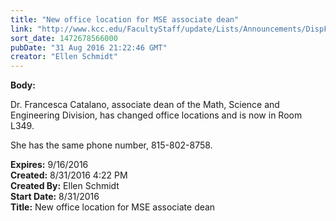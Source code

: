 ```yaml
---
title: "New office location for MSE associate dean"
link: "http://www.kcc.edu/FacultyStaff/update/Lists/Announcements/DispForm.aspx?ID=2279"
sort_date: 1472678566000
pubDate: "31 Aug 2016 21:22:46 GMT"
creator: "Ellen Schmidt"
---
```


<div><b>Body:</b> <div class="ExternalClass6E0C5D4DE16B46DDA4C4E636BA2B17C6"><p>Dr. Francesca Catalano, associate dean of the Math, Science and Engineering Division, has changed office locations and is now in Room L349.</p>
<p>She has the same phone number, 815-802-8758.</p></div></div>
<div><b>Expires:</b> 9/16/2016</div>
<div><b>Created:</b> 8/31/2016 4:22 PM</div>
<div><b>Created By:</b> Ellen Schmidt</div>
<div><b>Start Date:</b> 8/31/2016</div>
<div><b>Title:</b> New office location for MSE associate dean</div>
